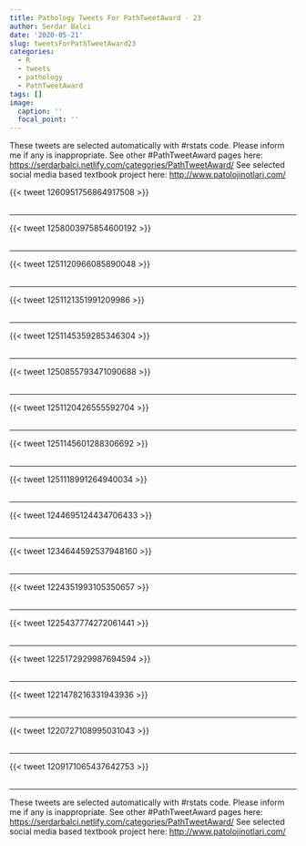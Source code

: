 ```yaml
---
title: Pathology Tweets For PathTweetAward - 23
author: Serdar Balci
date: '2020-05-21'
slug: tweetsForPathTweetAward23
categories:
  - R
  - tweets
  - pathology
  - PathTweetAward
tags: []
image:
  caption: ''
  focal_point: ''
---
```



These tweets are selected automatically with #rstats code. Please inform me if any is inappropriate.
See other #PathTweetAward pages here: https://serdarbalci.netlify.com/categories/PathTweetAward/ 
See selected social media based textbook project here: http://www.patolojinotlari.com/

{{< tweet 1260951756864917508 >}}
<br>
<br>
<hr>
{{< tweet 1258003975854600192 >}}
<br>
<br>
<hr>
{{< tweet 1251120966085890048 >}}
<br>
<br>
<hr>
{{< tweet 1251121351991209986 >}}
<br>
<br>
<hr>
{{< tweet 1251145359285346304 >}}
<br>
<br>
<hr>
{{< tweet 1250855793471090688 >}}
<br>
<br>
<hr>
{{< tweet 1251120426555592704 >}}
<br>
<br>
<hr>
{{< tweet 1251145601288306692 >}}
<br>
<br>
<hr>
{{< tweet 1251118991264940034 >}}
<br>
<br>
<hr>
{{< tweet 1244695124434706433 >}}
<br>
<br>
<hr>
{{< tweet 1234644592537948160 >}}
<br>
<br>
<hr>
{{< tweet 1224351993105350657 >}}
<br>
<br>
<hr>
{{< tweet 1225437774272061441 >}}
<br>
<br>
<hr>
{{< tweet 1225172929987694594 >}}
<br>
<br>
<hr>
{{< tweet 1221478216331943936 >}}
<br>
<br>
<hr>
{{< tweet 1220727108995031043 >}}
<br>
<br>
<hr>
{{< tweet 1209171065437642753 >}}
<br>
<br>
<hr>


These tweets are selected automatically with #rstats code. Please inform me if any is inappropriate.
See other #PathTweetAward pages here: https://serdarbalci.netlify.com/categories/PathTweetAward/ 
See selected social media based textbook project here: http://www.patolojinotlari.com/
